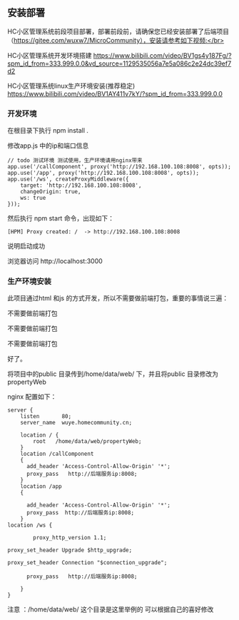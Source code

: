 ## 安装部署

HC小区管理系统前段项目部署，部署前段前，请确保您已经安装部署了后端项目（https://gitee.com/wuxw7/MicroCommunity），安装请参考如下视频:</br>

HC小区管理系统开发环境搭建  https://www.bilibili.com/video/BV1gs4y187Fg/?spm_id_from=333.999.0.0&vd_source=1129535056a7e5a086c2e24dc39ef7d2

HC小区管理系统linux生产环境安装(推荐稳定) https://www.bilibili.com/video/BV1AY411v7kY/?spm_id_from=333.999.0.0

### 开发环境

在根目录下执行 npm install .

修改app.js 中的ip和端口信息

```
// todo 测试环境 测试使用，生产环境请用nginx带来
app.use('/callComponent', proxy('http://192.168.100.108:8008', opts));
app.use('/app', proxy('http://192.168.100.108:8008', opts));
app.use('/ws', createProxyMiddleware({
    target: 'http://192.168.100.108:8008',
    changeOrigin: true,
    ws: true
}));

```



然后执行 npm start 命令，出现如下：

```
[HPM] Proxy created: /  -> http://192.168.100.108:8008
```
说明启动成功

浏览器访问 http://localhost:3000

### 生产环境安装

此项目通过html 和js 的方式开发，所以不需要做前端打包，重要的事情说三遍：</br>

不需要做前端打包</br>

不需要做前端打包</br>

不需要做前端打包</br>

好了。

将项目中的public 目录传到/home/data/web/ 下，并且将public 目录修改为 propertyWeb

nginx 配置如下：

```
server {
	listen       80;
	server_name  wuye.homecommunity.cn;

	location / {
	    root   /home/data/web/propertyWeb;
	}
	location /callComponent
	{
	  add_header 'Access-Control-Allow-Origin' '*';
	  proxy_pass   http://后端服务ip:8008;
	}
	location /app
	{

	  add_header 'Access-Control-Allow-Origin' '*';
	  proxy_pass  http://后端服务ip:8008;
	}
location /ws {

	    proxy_http_version 1.1;

proxy_set_header Upgrade $http_upgrade;

proxy_set_header Connection "$connection_upgrade";

	  proxy_pass   http://后端服务ip:8008;

	}
}

```

注意 ：/home/data/web/ 这个目录是这里举例的 可以根据自己的喜好修改
